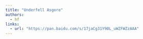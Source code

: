 ```yaml
---
title: "Underfell Asgore"
authors:
  - hf
links:
  - url: "https://pan.baidu.com/s/17jaCg31Y90L_uWZFWZzAAA"
---
```


<!--
	提取码:ASGO
-->
